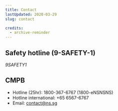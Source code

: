 ```yaml
---
title: Contact
lastUpdated: 2020-03-29
slug: contact

credits:
  - archive-reminder
---
```


## Safety hotline (9-SAFETY-1)
*9SAFETY1*

## CMPB
- Hotline (25hr): 1800-367-6767 (1800-eNSNSNS)
- Hotline international: +65 6567-6767
- Email: [contact@ns.sg](mailto:contact@ns.sg)
